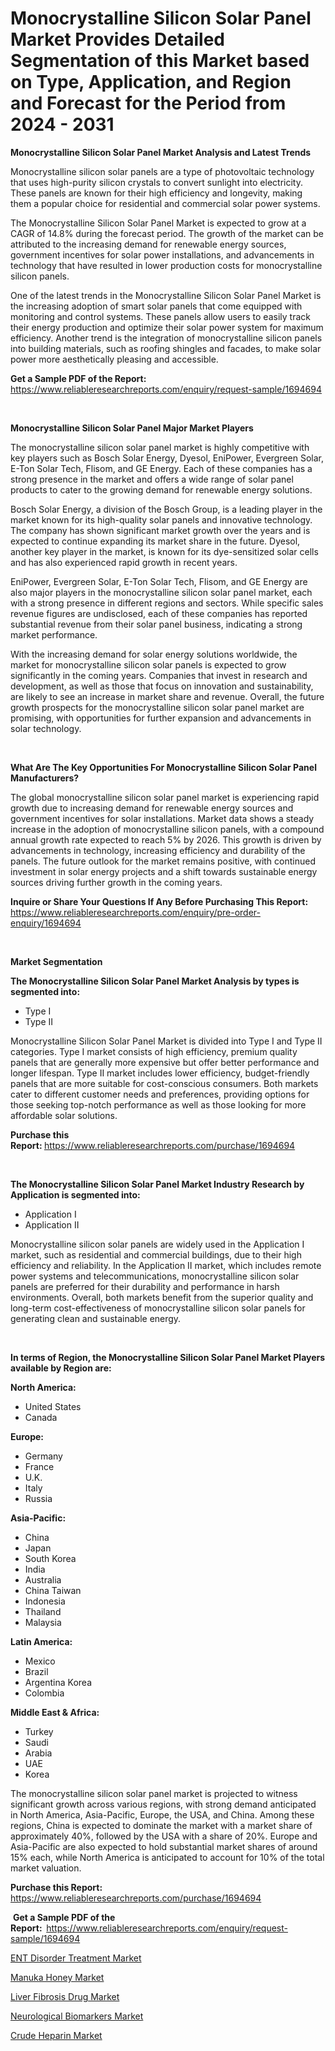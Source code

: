 <p><h1>Monocrystalline Silicon Solar Panel Market Provides Detailed Segmentation of this Market based on Type, Application, and Region and Forecast for the Period from 2024 - 2031</h1></p><p><strong>Monocrystalline Silicon Solar Panel Market Analysis and Latest Trends</strong></p>
<p><p>Monocrystalline silicon solar panels are a type of photovoltaic technology that uses high-purity silicon crystals to convert sunlight into electricity. These panels are known for their high efficiency and longevity, making them a popular choice for residential and commercial solar power systems.</p><p>The Monocrystalline Silicon Solar Panel Market is expected to grow at a CAGR of 14.8% during the forecast period. The growth of the market can be attributed to the increasing demand for renewable energy sources, government incentives for solar power installations, and advancements in technology that have resulted in lower production costs for monocrystalline silicon panels.</p><p>One of the latest trends in the Monocrystalline Silicon Solar Panel Market is the increasing adoption of smart solar panels that come equipped with monitoring and control systems. These panels allow users to easily track their energy production and optimize their solar power system for maximum efficiency. Another trend is the integration of monocrystalline silicon panels into building materials, such as roofing shingles and facades, to make solar power more aesthetically pleasing and accessible.</p></p>
<p><strong>Get a Sample PDF of the Report:&nbsp;</strong> <a href="https://www.reliableresearchreports.com/enquiry/request-sample/1694694">https://www.reliableresearchreports.com/enquiry/request-sample/1694694</a></p>
<p>&nbsp;</p>
<p><strong>Monocrystalline Silicon Solar Panel Major Market Players</strong></p>
<p><p>The monocrystalline silicon solar panel market is highly competitive with key players such as Bosch Solar Energy, Dyesol, EniPower, Evergreen Solar, E-Ton Solar Tech, Flisom, and GE Energy. Each of these companies has a strong presence in the market and offers a wide range of solar panel products to cater to the growing demand for renewable energy solutions.</p><p>Bosch Solar Energy, a division of the Bosch Group, is a leading player in the market known for its high-quality solar panels and innovative technology. The company has shown significant market growth over the years and is expected to continue expanding its market share in the future. Dyesol, another key player in the market, is known for its dye-sensitized solar cells and has also experienced rapid growth in recent years.</p><p>EniPower, Evergreen Solar, E-Ton Solar Tech, Flisom, and GE Energy are also major players in the monocrystalline silicon solar panel market, each with a strong presence in different regions and sectors. While specific sales revenue figures are undisclosed, each of these companies has reported substantial revenue from their solar panel business, indicating a strong market performance.</p><p>With the increasing demand for solar energy solutions worldwide, the market for monocrystalline silicon solar panels is expected to grow significantly in the coming years. Companies that invest in research and development, as well as those that focus on innovation and sustainability, are likely to see an increase in market share and revenue. Overall, the future growth prospects for the monocrystalline silicon solar panel market are promising, with opportunities for further expansion and advancements in solar technology.</p></p>
<p>&nbsp;</p>
<p><strong>What Are The Key Opportunities For Monocrystalline Silicon Solar Panel Manufacturers?</strong></p>
<p><p>The global monocrystalline silicon solar panel market is experiencing rapid growth due to increasing demand for renewable energy sources and government incentives for solar installations. Market data shows a steady increase in the adoption of monocrystalline silicon panels, with a compound annual growth rate expected to reach 5% by 2026. This growth is driven by advancements in technology, increasing efficiency and durability of the panels. The future outlook for the market remains positive, with continued investment in solar energy projects and a shift towards sustainable energy sources driving further growth in the coming years.</p></p>
<p><strong>Inquire or Share Your Questions If Any Before Purchasing This Report:</strong> <a href="https://www.reliableresearchreports.com/enquiry/pre-order-enquiry/1694694">https://www.reliableresearchreports.com/enquiry/pre-order-enquiry/1694694</a></p>
<p>&nbsp;</p>
<p><strong>Market Segmentation</strong></p>
<p><strong>The Monocrystalline Silicon Solar Panel Market Analysis by types is segmented into:</strong></p>
<p><ul><li>Type I</li><li>Type II</li></ul></p>
<p><p>Monocrystalline Silicon Solar Panel Market is divided into Type I and Type II categories. Type I market consists of high efficiency, premium quality panels that are generally more expensive but offer better performance and longer lifespan. Type II market includes lower efficiency, budget-friendly panels that are more suitable for cost-conscious consumers. Both markets cater to different customer needs and preferences, providing options for those seeking top-notch performance as well as those looking for more affordable solar solutions.</p></p>
<p><strong>Purchase this Report:&nbsp;</strong><a href="https://www.reliableresearchreports.com/purchase/1694694">https://www.reliableresearchreports.com/purchase/1694694</a></p>
<p>&nbsp;</p>
<p><strong>The Monocrystalline Silicon Solar Panel Market Industry Research by Application is segmented into:</strong></p>
<p><ul><li>Application I</li><li>Application II</li></ul></p>
<p><p>Monocrystalline silicon solar panels are widely used in the Application I market, such as residential and commercial buildings, due to their high efficiency and reliability. In the Application II market, which includes remote power systems and telecommunications, monocrystalline silicon solar panels are preferred for their durability and performance in harsh environments. Overall, both markets benefit from the superior quality and long-term cost-effectiveness of monocrystalline silicon solar panels for generating clean and sustainable energy.</p></p>
<p>&nbsp;</p>
<p><strong>In terms of Region, the Monocrystalline Silicon Solar Panel Market Players available by Region are:</strong></p>
<p>
    <p> <strong> North America: </strong>
        <ul>
            <li>United States</li>
            <li>Canada</li>
        </ul>
        </p> 
    <p> <strong> Europe: </strong>
        <ul>
            <li>Germany</li>
            <li>France</li>
            <li>U.K.</li>
            <li>Italy</li>
            <li>Russia</li>
        </ul>
        </p> 
    <p> <strong> Asia-Pacific: </strong>
        <ul>
            <li>China</li>
            <li>Japan</li>
            <li>South Korea</li>
            <li>India</li>
            <li>Australia</li>
            <li>China Taiwan</li>
            <li>Indonesia</li>
            <li>Thailand</li>
            <li>Malaysia</li>
        </ul>
        </p> 
    <p> <strong> Latin America: </strong>
        <ul>
            <li>Mexico</li>
            <li>Brazil</li>
            <li>Argentina Korea</li>
            <li>Colombia</li>
        </ul>
        </p> 
    <p> <strong> Middle East & Africa: </strong>
        <ul>
            <li>Turkey</li>
            <li>Saudi</li>
            <li>Arabia</li>
            <li>UAE</li>
            <li>Korea</li>
        </ul>
    </p>
    </p>
<p><p>The monocrystalline silicon solar panel market is projected to witness significant growth across various regions, with strong demand anticipated in North America, Asia-Pacific, Europe, the USA, and China. Among these regions, China is expected to dominate the market with a market share of approximately 40%, followed by the USA with a share of 20%. Europe and Asia-Pacific are also expected to hold substantial market shares of around 15% each, while North America is anticipated to account for 10% of the total market valuation.</p></p>
<p><strong>Purchase this Report: </strong><a href="https://www.reliableresearchreports.com/purchase/1694694">https://www.reliableresearchreports.com/purchase/1694694</a></p>
<p>&nbsp;<strong>Get a Sample PDF of the Report:&nbsp;&nbsp;</strong><a href="https://www.reliableresearchreports.com/enquiry/request-sample/1694694">https://www.reliableresearchreports.com/enquiry/request-sample/1694694</a></p>
<p><strong></strong></p>
<p><p><a href="https://medium.com/@jettreichel44/ent-disorder-treatment-market-trends-and-market-analysis-forecasted-for-period-2024-2031-025e95cdefd6">ENT Disorder Treatment Market</a></p><p><a href="https://medium.com/@piperhickle/manuka-honey-market-insights-into-market-cagr-market-trends-and-growth-strategies-30653c5d3659">Manuka Honey Market</a></p><p><a href="https://medium.com/@benjaminchavez7555/liver-fibrosis-drug-market-trends-forecast-and-competitive-analysis-to-2031-a857cc18534c">Liver Fibrosis Drug Market</a></p><p><a href="https://medium.com/@piperhickle/neurological-biomarkers-market-exploring-market-share-market-trends-and-future-growth-08c0f07808da">Neurological Biomarkers Market</a></p><p><a href="https://medium.com/@benjaminchavez7555/crude-heparin-market-competitive-analysis-market-trends-and-forecast-to-2031-0b26b8d250ff">Crude Heparin Market</a></p></p>
